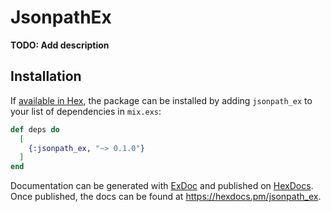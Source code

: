 # JsonpathEx

**TODO: Add description**

## Installation

If [available in Hex](https://hex.pm/docs/publish), the package can be installed
by adding `jsonpath_ex` to your list of dependencies in `mix.exs`:

```elixir
def deps do
  [
    {:jsonpath_ex, "~> 0.1.0"}
  ]
end
```

Documentation can be generated with [ExDoc](https://github.com/elixir-lang/ex_doc)
and published on [HexDocs](https://hexdocs.pm). Once published, the docs can
be found at <https://hexdocs.pm/jsonpath_ex>.

